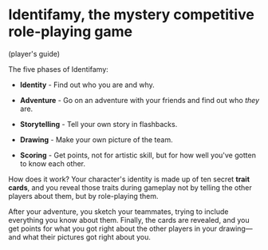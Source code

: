 # Identifamy, the mystery competitive role-playing game

(player's guide)


The five phases of Identifamy:

-   **Identity** - Find out who you are and why.

-   **Adventure** - Go on an adventure with your friends and find out who *they* are.

-   **Storytelling** - Tell your own story in flashbacks.

-   **Drawing** - Make your own picture of the team.

-   **Scoring** - Get points, not for artistic skill,
    but for how well you've gotten to know each other.

How does it work? Your character's identity is made up of ten secret
**trait cards**, and you reveal those traits during gameplay not by
telling the other players about them, but by role-playing them.

After your adventure, you sketch your teammates, trying to include
everything you know about them. Finally, the cards are revealed, and you
get points for what you got right about the other players in your
drawing—and what their pictures got right about you.
